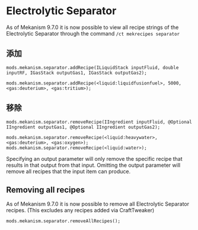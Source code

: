 # Electrolytic Separator

As of Mekanism 9.7.0 it is now possible to view all recipe strings of the Electrolytic Separator through the command `/ct mekrecipes separator`

添加
------
```zenscript
mods.mekanism.separator.addRecipe(ILiquidStack inputFluid, double inputRF, IGasStack outputGas1, IGasStack outputGas2);

mods.mekanism.separator.addRecipe(<liquid:liquidfusionfuel>, 5000, <gas:deuterium>, <gas:tritium>);
```

移除
------
```zenscript
mods.mekanism.separator.removeRecipe(IIngredient inputFluid, @Optional IIngredient outputGas1, @Optional IIngredient outputGas2);

mods.mekanism.separator.removeRecipe(<liquid:heavywater>, <gas:deuterium>, <gas:oxygen>);
mods.mekanism.separator.removeRecipe(<liquid:water>);
```
Specifying an output parameter will only remove the specific recipe that results in that output from that input. Omitting the output parameter will remove all recipes that the input item can produce.

Removing all recipes
------
As of Mekanism 9.7.0 it is now possible to remove all Electrolytic Separator recipes. (This excludes any recipes added via CraftTweaker)
```zenscript
mods.mekanism.separator.removeAllRecipes();
```